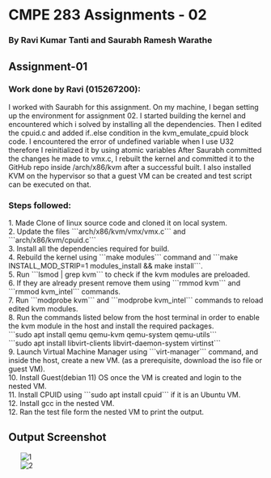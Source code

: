 <h1>CMPE 283 Assignments - 02</h1>
<h3>By Ravi Kumar Tanti and Saurabh Ramesh Warathe</h3>

<h2>Assignment-01</h2>

<h3>Work done by Ravi (015267200):</h3>
I worked with Saurabh for this assignment. On my machine, I began setting up the environment for assignment 02. I started building the kernel and encountered which i solved by installing all the dependencies. Then I edited the cpuid.c and added if..else condition in the kvm_emulate_cpuid block code. I encountered the error of undefined variable when I use U32 therefore I reinitialized it by using atomic variables After Saurabh committed the changes he made to vmx.c, I rebuilt the kernel and committed it to the GitHub repo inside /arch/x86/kvm after a successful built. I also installed KVM on the hypervisor so that a guest VM can be created and test script can be executed on that.



<h3>Steps followed:</h3>
1. Made Clone of linux source code and cloned it on local system. <br>
2. Update the files ```arch/x86/kvm/vmx/vmx.c``` and ```arch/x86/kvm/cpuid.c``` <br>
3. Install all the dependencies required for build. <br>
4. Rebuild the kernel using ```make modules``` command and ```make INSTALL_MOD_STRIP=1 modules_install && make install```. <br>
5. Run ```lsmod | grep kvm``` to check if the kvm modules are preloaded. <br>
6. If they are already present remove them using ```rmmod kvm``` and ```rmmod kvm_intel``` commands. <br>
7. Run ```modprobe kvm``` and ```modprobe kvm_intel``` commands to reload edited kvm modules. <br>
8. Run the commands listed below from the host terminal in order to enable the kvm module in the host and install the required packages. <br>
      ```sudo apt install qemu qemu-kvm qemu-system qemu-utils``` <br>
      ```sudo apt install libvirt-clients libvirt-daemon-system virtinst``` <br>
9. Launch Virtual Machine Manager using ```virt-manager``` command, and inside the host, create a new VM. (as a prerequisite, download the iso file or guest VM). <br>
10. Install Guest(debian 11) OS once the VM is created and login to the nested VM. <br>
11. Install CPUID using ```sudo apt install cpuid``` if it is an Ubuntu VM. <br>
12. Install gcc in the nested VM.  <br>
12. Ran the test file form the nested VM to print the output.  <br>



<h2>Output Screenshot</h2>
<ul>


![1](https://user-images.githubusercontent.com/97319236/205519336-72b78f33-9b1d-4087-9764-3cf0dafdcaf0.png) <br>
![2](https://user-images.githubusercontent.com/97319236/205519344-7944e373-b447-4bc1-a8bf-896691c15814.png) <br>


